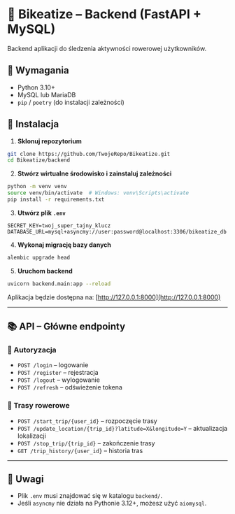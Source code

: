# 🚴 Bikeatize – Backend (FastAPI + MySQL)

Backend aplikacji do śledzenia aktywności rowerowej użytkowników.

## 🔧 Wymagania

- Python 3.10+
- MySQL lub MariaDB
- `pip` / `poetry` (do instalacji zależności)

## 🚀 Instalacja

1. **Sklonuj repozytorium**
```bash
git clone https://github.com/TwojeRepo/Bikeatize.git
cd Bikeatize/backend
```

2. **Stwórz wirtualne środowisko i zainstaluj zależności**
```bash
python -m venv venv
source venv/bin/activate  # Windows: venv\Scripts\activate
pip install -r requirements.txt
```

3. **Utwórz plik `.env`**
```env
SECRET_KEY=twoj_super_tajny_klucz
DATABASE_URL=mysql+asyncmy://user:password@localhost:3306/bikeatize_db
```

4. **Wykonaj migrację bazy danych**
```bash
alembic upgrade head
```

5. **Uruchom backend**
```bash
uvicorn backend.main:app --reload
```

Aplikacja będzie dostępna na: [http://127.0.0.1:8000](http://127.0.0.1:8000)

---

## 📚 API – Główne endpointy

### 🔐 Autoryzacja
- `POST /login` – logowanie
- `POST /register` – rejestracja
- `POST /logout` – wylogowanie
- `POST /refresh` – odświeżenie tokena

### 📍 Trasy rowerowe
- `POST /start_trip/{user_id}` – rozpoczęcie trasy
- `POST /update_location/{trip_id}?latitude=X&longitude=Y` – aktualizacja lokalizacji
- `POST /stop_trip/{trip_id}` – zakończenie trasy
- `GET /trip_history/{user_id}` – historia tras

---

## 🧠 Uwagi

- Plik `.env` musi znajdować się w katalogu `backend/`.
- Jeśli `asyncmy` nie działa na Pythonie 3.12+, możesz użyć `aiomysql`.
